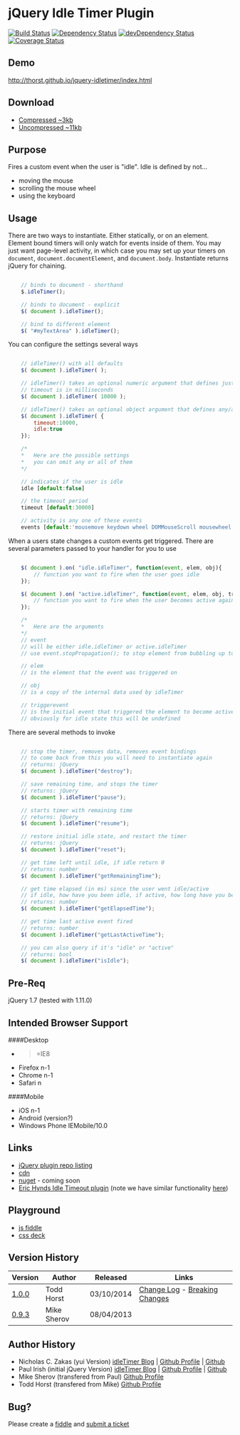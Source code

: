 jQuery Idle Timer Plugin 
========================

[![Build Status](https://travis-ci.org/thorst/jquery-idletimer.svg?branch=master)](https://travis-ci.org/thorst/jquery-idletimer)
[![Dependency Status](https://david-dm.org/thorst/jquery-idletimer.svg?theme=shields.io)](https://david-dm.org/thorst/jquery-idletimer)
[![devDependency Status](https://david-dm.org/thorst/jquery-idletimer/dev-status.svg?theme=shields.io)](https://david-dm.org/thorst/jquery-idletimer#info=devDependencies)
[![Coverage Status](http://img.shields.io/coveralls/thorst/jquery-idletimer.svg)](https://coveralls.io/r/thorst/jquery-idletimer?branch=master)

Demo
--------
http://thorst.github.io/jquery-idletimer/index.html

Download
--------
* [Compressed ~3kb](https://raw.github.com/thorst/jquery-idletimer/master/dist/idle-timer.min.js)
* [Uncompressed ~11kb](https://raw.github.com/thorst/jquery-idletimer/master/dist/idle-timer.js)

Purpose
-------

Fires a custom event when the user is "idle". Idle is defined by not...

* moving the mouse
* scrolling the mouse wheel
* using the keyboard


Usage
-----

There are two ways to instantiate. Either statically, or on an element. Element bound timers 
will only watch for events inside of them. You may just want page-level activity, in which 
case you may set up your timers on `document`, `document.documentElement`, and `document.body`.
Instantiate returns jQuery for chaining.

```javascript

    // binds to document - shorthand
    $.idleTimer();

    // binds to document - explicit
    $( document ).idleTimer();

    // bind to different element
    $( "#myTextArea" ).idleTimer();

```

You can configure the settings several ways

```javascript

    // idleTimer() with all defaults
    $( document ).idleTimer( );

    // idleTimer() takes an optional numeric argument that defines just the idle timeout
    // timeout is in milliseconds
    $( document ).idleTimer( 10000 );

    // idleTimer() takes an optional object argument that defines any/all setting
    $( document ).idleTimer( {
        timeout:10000, 
        idle:true
    });

    /*
    *   Here are the possible settings
    *   you can omit any or all of them
    */

    // indicates if the user is idle
    idle [default:false] 

    // the timeout period
    timeout [default:30000] 

    // activity is any one of these events
    events [default:'mousemove keydown wheel DOMMouseScroll mousewheel mousedown touchstart touchmove MSPointerDown MSPointerMove']

```

When a users state changes a custom events get triggered. There are several parameters
passed to your handler for you to use

```javascript

    $( document ).on( "idle.idleTimer", function(event, elem, obj){
        // function you want to fire when the user goes idle
    });

    $( document ).on( "active.idleTimer", function(event, elem, obj, triggerevent){
        // function you want to fire when the user becomes active again
    });

    /*
    *   Here are the arguments
    */
    // event
    // will be either idle.idleTimer or active.idleTimer
    // use event.stopPropagation(); to stop element from bubbling up to document

    // elem
    // is the element that the event was triggered on

    // obj
    // is a copy of the internal data used by idleTimer

    // triggerevent
    // is the initial event that triggered the element to become active
    // obviously for idle state this will be undefined

```

There are several methods to invoke

```javascript

    // stop the timer, removes data, removes event bindings
    // to come back from this you will need to instantiate again
    // returns: jQuery
    $( document ).idleTimer("destroy");

    // save remaining time, and stops the timer
    // returns: jQuery
    $( document ).idleTimer("pause");

    // starts timer with remaining time
    // returns: jQuery
    $( document ).idleTimer("resume");

    // restore initial idle state, and restart the timer
    // returns: jQuery
    $( document ).idleTimer("reset");

    // get time left until idle, if idle return 0
    // returns: number
    $( document ).idleTimer("getRemainingTime");

    // get time elapsed (in ms) since the user went idle/active
    // if idle, how have you been idle, if active, how long have you been active
    // returns: number
    $( document ).idleTimer("getElapsedTime");

    // get time last active event fired
    // returns: number
    $( document ).idleTimer("getLastActiveTime");

    // you can also query if it's "idle" or "active"
    // returns: bool
    $( document ).idleTimer("isIdle");

```

Pre-Req
-------
jQuery 1.7 (tested with 1.11.0)

Intended Browser Support
-------
####Desktop
* >=IE8
* Firefox n-1
* Chrome n-1
* Safari n

####Mobile
* iOS n-1
* Android (version?)
* Windows Phone IEMobile/10.0

Links
-------
* [jQuery plugin repo listing](http://plugins.jquery.com/idle-timer/)
* [cdn](http://cdnjs.com/libraries/jquery-idletimer/)
* [nuget]() - coming soon
* [Eric Hynds Idle Timeout plugin](https://github.com/ehynds/jquery-idle-timeout) 
(note we have similar functionality [here](http://thorst.github.io/jquery-idletimer/prod/demos/autologout.html))

Playground
-------
* [js fiddle](http://jsfiddle.net/thorst/2aGL4/4/)
* [css deck](http://cssdeck.com/labs/sosoro3m)

Version History
-------
| Version                                 | Author          | Released   | Links                         |
| --------------------------------------- |-----------------| ---------- | ----------------------------- |
| [1.0.0](https://raw.github.com/thorst/jquery-idletimer/master/dist/idle-timer.1.0.0.min.js)   | Todd Horst      | 03/10/2014 | [Change Log](CHANGELOG.md) - [Breaking Changes](CHANGELOG.md#breaking-changes) |
| [0.9.3](https://raw.github.com/thorst/jquery-idletimer/master/dist/idle-timer.0.9.3.min.js)   | Mike Sherov     | 08/04/2013 | 


Author History
-------
* Nicholas C. Zakas (yui Version) [idleTimer Blog](http://www.nczonline.net/blog/2009/06/02/detecting-if-the-user-is-idle-with-javascript-and-yui-3/) | [Github Profile](https://github.com/nzakas) | [Github](https://github.com/nzakas/jstools/)
* Paul Irish (initial jQuery Version) [idleTimer Blog](http://paulirish.com/2009/jquery-idletimer-plugin/) | [Github Profile](https://github.com/paulirish) | [Github](https://github.com/paulirish/jquery-idletimer/)
* Mike Sherov (transfered from Paul) [Github Profile](https://github.com/mikesherov)
* Todd Horst (transfered from Mike) [Github Profile](https://github.com/thorst)

Bug?
-------
Please create a [fiddle](http://jsfiddle.net/thorst/2aGL4/4/) and [submit a ticket](https://github.com/thorst/jquery-idletimer/issues/new)
